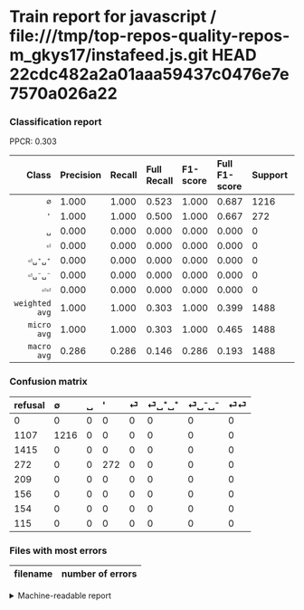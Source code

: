 # Train report for javascript / file:///tmp/top-repos-quality-repos-m_gkys17/instafeed.js.git HEAD 22cdc482a2a01aaa59437c0476e7e7570a026a22

### Classification report

PPCR: 0.303

| Class | Precision | Recall | Full Recall | F1-score | Full F1-score | Support | Full Support | PPCR |
|------:|:----------|:-------|:------------|:---------|:---------|:--------|:-------------|:-----|
| `∅` | 1.000| 1.000| 0.523| 1.000| 0.687| 1216| 2323| 0.523 |
| `'` | 1.000| 1.000| 0.500| 1.000| 0.667| 272| 544| 0.500 |
| `␣` | 0.000| 0.000| 0.000| 0.000| 0.000| 0| 1415| 0.000 |
| `⏎` | 0.000| 0.000| 0.000| 0.000| 0.000| 0| 209| 0.000 |
| `⏎␣⁺␣⁺` | 0.000| 0.000| 0.000| 0.000| 0.000| 0| 156| 0.000 |
| `⏎␣⁻␣⁻` | 0.000| 0.000| 0.000| 0.000| 0.000| 0| 154| 0.000 |
| `⏎⏎` | 0.000| 0.000| 0.000| 0.000| 0.000| 0| 115| 0.000 |
| `weighted avg` | 1.000| 1.000| 0.303| 1.000| 0.399| 1488| 4916| 0.303 |
| `micro avg` | 1.000| 1.000| 0.303| 1.000| 0.465| 1488| 4916| 0.303 |
| `macro avg` | 0.286| 0.286| 0.146| 0.286| 0.193| 1488| 4916| 0.303 |

### Confusion matrix

|refusal|  ∅| ␣| '| ⏎| ⏎␣⁺␣⁺| ⏎␣⁻␣⁻| ⏎⏎| 
|:---|:---|:---|:---|:---|:---|:---|:---|
|0 |0 |0 |0 |0 |0 |0 |0 |
|1107 |1216 |0 |0 |0 |0 |0 |0 |
|1415 |0 |0 |0 |0 |0 |0 |0 |
|272 |0 |0 |272 |0 |0 |0 |0 |
|209 |0 |0 |0 |0 |0 |0 |0 |
|156 |0 |0 |0 |0 |0 |0 |0 |
|154 |0 |0 |0 |0 |0 |0 |0 |
|115 |0 |0 |0 |0 |0 |0 |0 |

### Files with most errors

| filename | number of errors|
|:----:|:-----|

<details>
    <summary>Machine-readable report</summary>
```json
{
  "cl_report": {"\u0027": {"f1-score": 1.0, "precision": 1.0, "recall": 1.0, "support": 272}, "macro avg": {"f1-score": 0.2857142857142857, "precision": 0.2857142857142857, "recall": 0.2857142857142857, "support": 1488}, "micro avg": {"f1-score": 1.0, "precision": 1.0, "recall": 1.0, "support": 1488}, "weighted avg": {"f1-score": 1.0, "precision": 1.0, "recall": 1.0, "support": 1488}, "\u2205": {"f1-score": 1.0, "precision": 1.0, "recall": 1.0, "support": 1216}, "\u23ce": {"f1-score": 0.0, "precision": 0.0, "recall": 0.0, "support": 0}, "\u23ce\u23ce": {"f1-score": 0.0, "precision": 0.0, "recall": 0.0, "support": 0}, "\u23ce\u2423\u207a\u2423\u207a": {"f1-score": 0.0, "precision": 0.0, "recall": 0.0, "support": 0}, "\u23ce\u2423\u207b\u2423\u207b": {"f1-score": 0.0, "precision": 0.0, "recall": 0.0, "support": 0}, "\u2423": {"f1-score": 0.0, "precision": 0.0, "recall": 0.0, "support": 0}},
  "cl_report_full": {"\u0027": {"f1-score": 0.6666666666666666, "precision": 1.0, "recall": 0.5, "support": 544}, "macro avg": {"f1-score": 0.19340949151630132, "precision": 0.2857142857142857, "recall": 0.1462087202509071, "support": 4916}, "micro avg": {"f1-score": 0.46470955652717044, "precision": 1.0, "recall": 0.30268510984540276, "support": 4916}, "weighted avg": {"f1-score": 0.3985011679305484, "precision": 0.5831977217249796, "recall": 0.30268510984540276, "support": 4916}, "\u2205": {"f1-score": 0.6871997739474427, "precision": 1.0, "recall": 0.5234610417563496, "support": 2323}, "\u23ce": {"f1-score": 0.0, "precision": 0.0, "recall": 0.0, "support": 209}, "\u23ce\u23ce": {"f1-score": 0.0, "precision": 0.0, "recall": 0.0, "support": 115}, "\u23ce\u2423\u207a\u2423\u207a": {"f1-score": 0.0, "precision": 0.0, "recall": 0.0, "support": 156}, "\u23ce\u2423\u207b\u2423\u207b": {"f1-score": 0.0, "precision": 0.0, "recall": 0.0, "support": 154}, "\u2423": {"f1-score": 0.0, "precision": 0.0, "recall": 0.0, "support": 1415}},
  "ppcr": 0.30268510984540276
}
```
</details>
